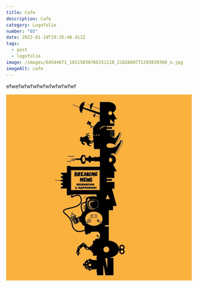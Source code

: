 ```yaml
---
title: Cafe
description: Cafe
category: Logofolio
number: "05"
date: 2022-01-19T19:35:48.411Z
tags:
  - post
  - logofolio
image: /images/64544671_10215030766151110_2182880771293839360_o.jpg
imageAlt: cafe
---
```

efwefwfwfwfwfwfwfwfwfwf

![wfwf](/images/123122520_10219075836715346_2496665004853600492_o.jpg "wfwf")